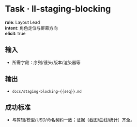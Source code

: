 # Task · ll-staging-blocking

**role**: Layout Lead  
**intent**: 角色走位与屏幕方向  
**elicit**: true

## 输入

- 所需字段：序列/镜头/版本/渲染器等

## 输出

- `docs/staging-blocking-{{seq}}.md`

## 成功标准

- 与剪辑/模型/USD/命名契约一致；证据（截图/曲线/统计）齐全。
